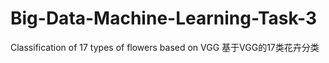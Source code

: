 # Big-Data-Machine-Learning-Task-3
Classification of 17 types of flowers based on VGG  基于VGG的17类花卉分类
